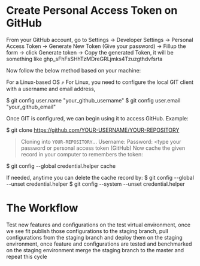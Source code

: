 # Create Personal Access Token on GitHub
From your GitHub account, go to Settings → Developer Settings → Personal Access Token → Generate New Token (Give your password) → Fillup the form → click Generate token → Copy the generated Token, it will be something like ghp_sFhFsSHhTzMDreGRLjmks4Tzuzgthdvfsrta

Now follow the below method based on your machine:

For a Linux-based OS ⤴
For Linux, you need to configure the local GIT client with a username and email address,

$ git config user.name "your_github_username"
$ git config user.email "your_github_email"

Once GIT is configured, we can begin using it to access GitHub. Example:

$ git clone https://github.com/YOUR-USERNAME/YOUR-REPOSITORY
> Cloning into `YOUR-REPOSITORY`...
Username: <type your username>
Password: <type your password or personal access token (GitHub)
Now cache the given record in your computer to remembers the token:

$ git config --global credential.helper cache

If needed, anytime you can delete the cache record by:
$ git config --global --unset credential.helper
$ git config --system --unset credential.helper

# The Workflow

Test new features and configurations on the test virtual environment, once we see fit publish those configurations to the staging branch, pull configurations from the staging branch and deploy them on the staging environment, once feature and configurations are tested and benchmarked on the staging environment merge the staging branch to the master and repeat this cycle

